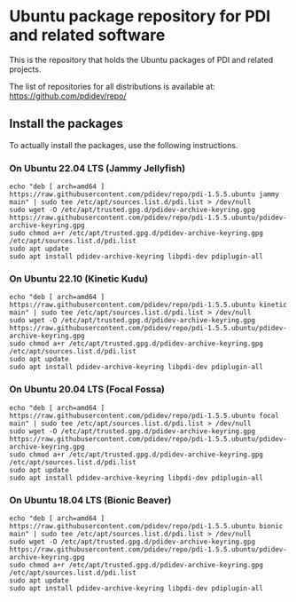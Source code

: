 # Ubuntu package repository for PDI and related software

This is the repository that holds the Ubuntu packages of PDI and related projects.

The list of repositories for all distributions is available at: https://github.com/pdidev/repo/

## Install the packages

To actually install the packages, use the following instructions.

### On Ubuntu 22.04 LTS (Jammy Jellyfish)

```
echo "deb [ arch=amd64 ] https://raw.githubusercontent.com/pdidev/repo/pdi-1.5.5.ubuntu jammy main" | sudo tee /etc/apt/sources.list.d/pdi.list > /dev/null
sudo wget -O /etc/apt/trusted.gpg.d/pdidev-archive-keyring.gpg https://raw.githubusercontent.com/pdidev/repo/pdi-1.5.5.ubuntu/pdidev-archive-keyring.gpg
sudo chmod a+r /etc/apt/trusted.gpg.d/pdidev-archive-keyring.gpg /etc/apt/sources.list.d/pdi.list
sudo apt update
sudo apt install pdidev-archive-keyring libpdi-dev pdiplugin-all
```
### On Ubuntu 22.10 (Kinetic Kudu)

```
echo "deb [ arch=amd64 ] https://raw.githubusercontent.com/pdidev/repo/pdi-1.5.5.ubuntu kinetic main" | sudo tee /etc/apt/sources.list.d/pdi.list > /dev/null
sudo wget -O /etc/apt/trusted.gpg.d/pdidev-archive-keyring.gpg https://raw.githubusercontent.com/pdidev/repo/pdi-1.5.5.ubuntu/pdidev-archive-keyring.gpg
sudo chmod a+r /etc/apt/trusted.gpg.d/pdidev-archive-keyring.gpg /etc/apt/sources.list.d/pdi.list
sudo apt update
sudo apt install pdidev-archive-keyring libpdi-dev pdiplugin-all
```
### On Ubuntu 20.04 LTS (Focal Fossa)

```
echo "deb [ arch=amd64 ] https://raw.githubusercontent.com/pdidev/repo/pdi-1.5.5.ubuntu focal main" | sudo tee /etc/apt/sources.list.d/pdi.list > /dev/null
sudo wget -O /etc/apt/trusted.gpg.d/pdidev-archive-keyring.gpg https://raw.githubusercontent.com/pdidev/repo/pdi-1.5.5.ubuntu/pdidev-archive-keyring.gpg
sudo chmod a+r /etc/apt/trusted.gpg.d/pdidev-archive-keyring.gpg /etc/apt/sources.list.d/pdi.list
sudo apt update
sudo apt install pdidev-archive-keyring libpdi-dev pdiplugin-all
```
### On Ubuntu 18.04 LTS (Bionic Beaver)

```
echo "deb [ arch=amd64 ] https://raw.githubusercontent.com/pdidev/repo/pdi-1.5.5.ubuntu bionic main" | sudo tee /etc/apt/sources.list.d/pdi.list > /dev/null
sudo wget -O /etc/apt/trusted.gpg.d/pdidev-archive-keyring.gpg https://raw.githubusercontent.com/pdidev/repo/pdi-1.5.5.ubuntu/pdidev-archive-keyring.gpg
sudo chmod a+r /etc/apt/trusted.gpg.d/pdidev-archive-keyring.gpg /etc/apt/sources.list.d/pdi.list
sudo apt update
sudo apt install pdidev-archive-keyring libpdi-dev pdiplugin-all
```

